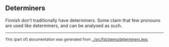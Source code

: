 ## Determiners
Finnish don’t traditionally have determiners. Some claim that few
pronouns are used like determiners, and can be analysed as such.
























* * *
<small>This (part of) documentation was generated from [../src/fst/stems/determiners.lexc](http://github.com/giellalt/lang-fin/blob/main/../src/fst/stems/determiners.lexc)</small>